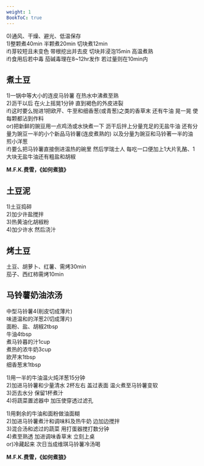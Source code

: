 ```yaml
---
weight: 1
BookToC: true
---
```


0)通风、干燥、避光、低温保存  
1)整颗煮40min 半颗煮20min 切块煮12min  
if)芽较短且未变色 带根挖出并去皮 切块并浸泡15min 高温煮熟  
if)食用后若中毒 茄碱毒理在8~12hr发作 若过量则在10min内

## 煮土豆

1)一锅中等大小的连皮马铃薯 在热水中沸煮至熟  
2)沥干以后 在火上摇晃1分钟 直到褐色的外皮进裂  
if)这时要么抛进1把欧芹、牛至和细香葱(或青葱)之类的香草末 还有牛油 晃一晃 使每颗都沾到作料  
or)把新鲜的豌豆用一点鸡汤或水快煮一下 沥干后拌上分量充足的无盐牛油 还有分量为豌豆一半的小个新品马铃薯(连皮煮熟的) 以及分量为豌豆和马铃著一半的油煎小洋葱  
if)要么把马铃薯直接倒进温热的碗里 然后学瑞士人 每吃一口便加上1大片乳酪、1大块无盐牛油还有粗盐和胡椒

**M.F.K.费雪，《如何煮狼》**

## 土豆泥

1)土豆捣碎  
2)加少许盐搅拌  
3)热黄油化胡椒粉  
4)加少许水 然后浇汁

## 烤土豆

土豆、胡萝卜、红薯、需烤30min  
茄子、西红柿需烤10min

## 马铃薯奶油浓汤

中型马铃薯4(削皮切成薄片)  
味道温和的洋葱2(切成薄片)  
面粉、盐、胡椒2tbsp  
牛油4tbsp  
煮马铃暮的汁1cup  
煮热的浓牛奶3cup  
欧芹末1tbsp  
细香葱末1tbsp

1)用一半的牛油温火炖洋葱15分钟  
2)加进马铃薯和少量清水 2杯左右 盖过表面 温火煮至马铃薯变软  
3)沥去水分 保留1杯煮汁  
4)将蔬菜置滤器中 加压使穿透过滤孔

1)用剩余的牛油和面粉做油面糊  
2)加进马铃薯煮汁和调味料及热牛奶 边加边搅拌  
3)混合汤和滤过的蔬菜 用打蛋器搅打数分钟  
4)煮至熟透 加进调味香草末 立刻上桌  
or)冷藏起来 次日当成维琪马铃薯冷汤喝

**M.F.K.费雪，《如何煮狼》**
